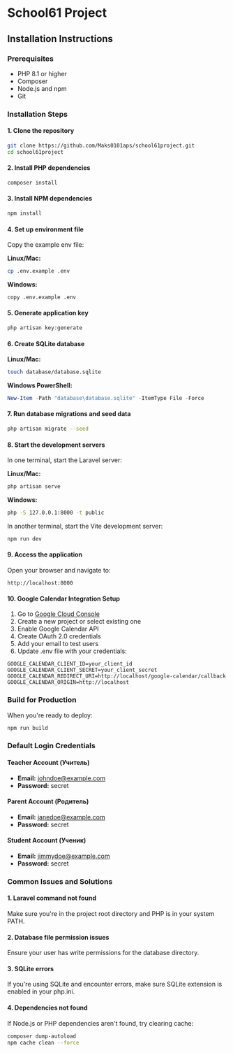 # School61 Project

## Installation Instructions

### Prerequisites
- PHP 8.1 or higher
- Composer
- Node.js and npm
- Git

### Installation Steps

#### 1. Clone the repository
```bash
git clone https://github.com/Maks0101aps/school61project.git
cd school61project
```

#### 2. Install PHP dependencies
```bash
composer install
```

#### 3. Install NPM dependencies
```bash
npm install
```

#### 4. Set up environment file
Copy the example env file:

**Linux/Mac:**
```bash
cp .env.example .env
```

**Windows:**
```bash
copy .env.example .env
```

#### 5. Generate application key
```bash
php artisan key:generate
```

#### 6. Create SQLite database

**Linux/Mac:**
```bash
touch database/database.sqlite
```

**Windows PowerShell:**
```powershell
New-Item -Path "database\database.sqlite" -ItemType File -Force
```

#### 7. Run database migrations and seed data
```bash
php artisan migrate --seed
```

#### 8. Start the development servers

In one terminal, start the Laravel server:

**Linux/Mac:**
```bash
php artisan serve
```

**Windows:**
```bash
php -S 127.0.0.1:8000 -t public
```

In another terminal, start the Vite development server:
```bash
npm run dev
```

#### 9. Access the application
Open your browser and navigate to:
```
http://localhost:8000
```

#### 10. Google Calendar Integration Setup
1. Go to [Google Cloud Console](https://console.cloud.google.com/)
2. Create a new project or select existing one
3. Enable Google Calendar API
4. Create OAuth 2.0 credentials
5. Add your email to test users
6. Update .env file with your credentials:
```
GOOGLE_CALENDAR_CLIENT_ID=your_client_id
GOOGLE_CALENDAR_CLIENT_SECRET=your_client_secret
GOOGLE_CALENDAR_REDIRECT_URI=http://localhost/google-calendar/callback
GOOGLE_CALENDAR_ORIGIN=http://localhost
```

### Build for Production
When you're ready to deploy:
```bash
npm run build
```

### Default Login Credentials

#### Teacher Account (Учитель)
- **Email:** johndoe@example.com
- **Password:** secret

#### Parent Account (Родитель)
- **Email:** janedoe@example.com
- **Password:** secret

#### Student Account (Ученик)
- **Email:** jimmydoe@example.com
- **Password:** secret

### Common Issues and Solutions

#### 1. Laravel command not found
Make sure you're in the project root directory and PHP is in your system PATH.

#### 2. Database file permission issues
Ensure your user has write permissions for the database directory.

#### 3. SQLite errors
If you're using SQLite and encounter errors, make sure SQLite extension is enabled in your php.ini.

#### 4. Dependencies not found
If Node.js or PHP dependencies aren't found, try clearing cache:
```bash
composer dump-autoload
npm cache clean --force
```

